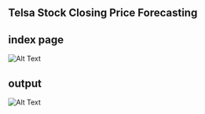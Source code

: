 ## Telsa Stock Closing Price Forecasting


## index page

![Alt Text]([static\plot.jpg](https://github.com/kiran-narayan1/stock_price_prediction_timeseries/blob/main/static/timeseries_index.png))

## output 

![Alt Text](https://github.com/kiran-narayan1/stock_price_prediction_timeseries/blob/main/static/plot.jpg)
